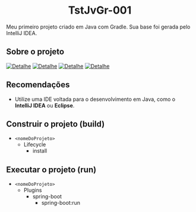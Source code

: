 <h1 style="text-align:center"> 
    TstJvGr-001
</h1>

Meu primeiro projeto criado em Java com Gradle. Sua base foi gerada pelo IntelliJ IDEA.

## Sobre o projeto
[![Detalhe](https://img.shields.io/badge/Linguagem-Java_11.0.11-9b0e03.svg)](https://shields.io/)
[![Detalhe](https://img.shields.io/badge/Projeto-Gradle_Project-335599.svg)](https://shields.io/)
[![Detalhe](https://img.shields.io/badge/Group-com\.rodrigofentanes-006c67.svg)](https://shields.io/)
[![Detalhe](https://img.shields.io/badge/Dependências-|_-f9c067.svg)](https://shields.io/)

## Recomendações
-   Utilize uma IDE voltada para o desenvolvimento em Java, como o **IntelliJ IDEA** ou **Eclipse**.

## Construir o projeto (build)
-   `<nomeDoProjeto>`
    -   Lifecycle
        -   install

## Executar o projeto (run)
-   `<nomeDoProjeto>`
    -   Plugins
        -   spring-boot
            -   spring-boot:run


